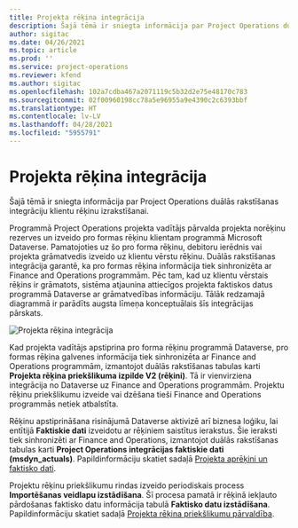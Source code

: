 ```yaml
---
title: Projekta rēķina integrācija
description: Šajā tēmā ir sniegta informācija par Project Operations duālās rakstīšanas integrāciju klientu rēķinu izrakstīšanai.
author: sigitac
ms.date: 04/26/2021
ms.topic: article
ms.prod: ''
ms.service: project-operations
ms.reviewer: kfend
ms.author: sigitac
ms.openlocfilehash: 102a7cdba467a2071119c5b32d2e75e48170c783
ms.sourcegitcommit: 02f00960198cc78a5e96955a9e4390c2c6393bbf
ms.translationtype: HT
ms.contentlocale: lv-LV
ms.lasthandoff: 04/28/2021
ms.locfileid: "5955791"
---
```

# <a name="project-invoice-integration"></a>Projekta rēķina integrācija

Šajā tēmā ir sniegta informācija par Project Operations duālās rakstīšanas integrāciju klientu rēķinu izrakstīšanai.

Programmā Project Operations projekta vadītājs pārvalda projekta norēķinu rezerves un izveido pro formas rēķinu klientam programmā Microsoft Dataverse. Pamatojoties uz šo pro forma rēķinu, debitoru ierēdnis vai projekta grāmatvedis izveido uz klientu vērstu rēķinu. Duālās rakstīšanas integrācija garantē, ka pro formas rēķina informācija tiek sinhronizēta ar Finance and Operations programmām. Pēc tam, kad uz klientu vērstais rēķins ir grāmatots, sistēma atjaunina attiecīgos projekta faktiskos datus programmā Dataverse ar grāmatvedības informāciju. Tālāk redzamajā diagrammā ir parādīts augsta līmeņa konceptuālais šīs integrācijas pārskats.

   ![Projekta rēķina integrācija](./media/DW5Invoicing.png)

Kad projekta vadītājs apstiprina pro forma rēķinu programmā Dataverse, pro formas rēķina galvenes informācija tiek sinhronizēta ar Finance and Operations programmām, izmantojot duālās rakstīšanas tabulas karti **Projekta rēķina priekšlikuma izpilde V2 (rēķini)**. Tā ir vienvirziena integrācija no Dataverse uz Finance and Operations programmām. Projektu rēķinu priekšlikumu izveide vai dzēšana tieši Finance and Operations programmās netiek atbalstīta.

Rēķinu apstiprināšana risinājumā Dataverse aktivizē arī biznesa loģiku, lai entītijā **Faktiskie dati** izveidotu ar rēķiniem saistītus ierakstus. Šie ieraksti tiek sinhronizēti ar Finance and Operations, izmantojot duālās rakstīšanas tabulas karti **Project Operations integrācijas faktiskie dati (msdyn\_actuals)**. Papildinformāciju skatiet sadaļā [Projekta aprēķini un faktisko dati](resource-dual-write-estimates-actuals.md). 

Projektu rēķinu priekšlikumu rindas izveido periodiskais process **Importēšanas veidlapu izstādīšana**. Šī procesa pamatā ir rēķinā iekļauto pārdošanas faktisko datu informācija tabulā **Faktisko datu izstādīšana**. Papildinformāciju skatiet sadaļā [Projekta rēķina priekšlikumu pārvaldība](../invoicing/format-update-project-invoice-proposals.md#create-project-invoice-proposals). 
